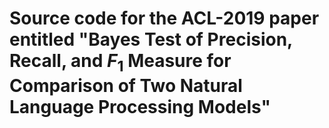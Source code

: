 Source code for the ACL-2019 paper entitled "Bayes Test of Precision, Recall, and $F_1$ Measure for Comparison of Two Natural Language Processing Models"
 ====
